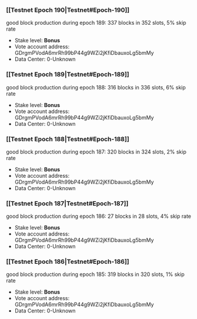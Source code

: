 ### [[Testnet Epoch 190|Testnet#Epoch-190]]
good block production during epoch 189: 337 blocks in 352 slots, 5% skip rate
* Stake level: **Bonus** 
* Vote account address: GDrgmPVodA6mrRh99bP44g9WZi2jKfiDbauxoLg5bmMy
* Data Center: 0-Unknown
### [[Testnet Epoch 189|Testnet#Epoch-189]]
good block production during epoch 188: 316 blocks in 336 slots, 6% skip rate
* Stake level: **Bonus** 
* Vote account address: GDrgmPVodA6mrRh99bP44g9WZi2jKfiDbauxoLg5bmMy
* Data Center: 0-Unknown
### [[Testnet Epoch 188|Testnet#Epoch-188]]
good block production during epoch 187: 320 blocks in 324 slots, 2% skip rate
* Stake level: **Bonus** 
* Vote account address: GDrgmPVodA6mrRh99bP44g9WZi2jKfiDbauxoLg5bmMy
* Data Center: 0-Unknown
### [[Testnet Epoch 187|Testnet#Epoch-187]]
good block production during epoch 186: 27 blocks in 28 slots, 4% skip rate
* Stake level: **Bonus** 
* Vote account address: GDrgmPVodA6mrRh99bP44g9WZi2jKfiDbauxoLg5bmMy
* Data Center: 0-Unknown
### [[Testnet Epoch 186|Testnet#Epoch-186]]
good block production during epoch 185: 319 blocks in 320 slots, 1% skip rate
* Stake level: **Bonus** 
* Vote account address: GDrgmPVodA6mrRh99bP44g9WZi2jKfiDbauxoLg5bmMy
* Data Center: 0-Unknown